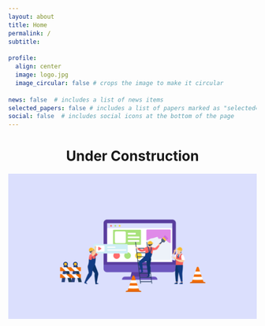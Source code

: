 ```yaml
---
layout: about
title: Home
permalink: /
subtitle:

profile:
  align: center
  image: logo.jpg
  image_circular: false # crops the image to make it circular

news: false  # includes a list of news items
selected_papers: false # includes a list of papers marked as "selected={true}"
social: false  # includes social icons at the bottom of the page
---
```

<h1 style="text-align: center;">Under Construction</h1>
<p align="left">
  <img src="assets/img/under_construction.png" />
</p>
